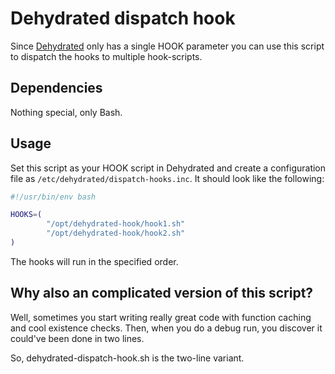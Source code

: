 # Dehydrated dispatch hook

Since [Dehydrated](https://dehydrated.de) only has a single HOOK parameter
you can use this script to dispatch the hooks to multiple hook-scripts.

## Dependencies

Nothing special, only Bash.

## Usage

Set this script as your HOOK script in Dehydrated and create a configuration
file as ```/etc/dehydrated/dispatch-hooks.inc```. It should look like the following:

```bash
#!/usr/bin/env bash

HOOKS=(
        "/opt/dehydrated-hook/hook1.sh"
        "/opt/dehydrated-hook/hook2.sh"
)
```

The hooks will run in the specified order.

## Why also an complicated version of this script?

Well, sometimes you start writing really great code with function caching and
cool existence checks. Then, when you do a debug run, you discover it could've
been done in two lines.

So, dehydrated-dispatch-hook.sh is the two-line variant.
